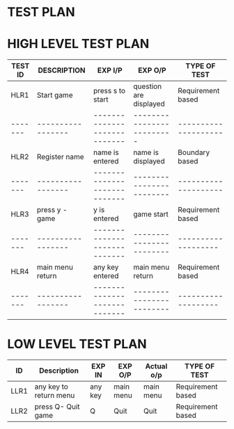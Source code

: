 # TEST PLAN

# HIGH LEVEL TEST PLAN

| TEST ID | DESCRIPTION       |     EXP I/P                  |    EXP O/P               | TYPE OF TEST |
| ------- | ----------------- | ---------------------------- | ------------------------ | ------------ |
| HLR1    | Start game        | press s to start             | question are displayed   | Requirement based   |
| ------- | ----------------- | ---------------------------- | -------------------------| --------------------|
| HLR2    | Register name     | name is entered              | name is displayed        | Boundary based      |
| ------- | ----------------- | ---------------------------- | ------------------------ | --------------------|
| HLR3    | press y - game    | y is entered                 | game start               | Requirement based   |
| ------- | ----------------- | ---------------------------- | ------------------------ | ------------------- |
| HLR4    | main menu return  | any key entered              | main menu return         | Requirement based   |
| ------- | ----------------- | ---------------------------- | ------------------------ | ------------------- |





# LOW LEVEL TEST PLAN


| ID   |     Description          |  EXP IN      | EXP O/P        |Actual o/p          | TYPE OF TEST     | 
| ---- | ------------------------ | ------------ | -------------- | ------------------ | ---------------- |
| LLR1 | any key to return menu   |   any key    | main menu      | main menu          | Requirement based|
| LLR2 | press Q- Quit game       |   Q          | Quit           | Quit               | Requirement based|
